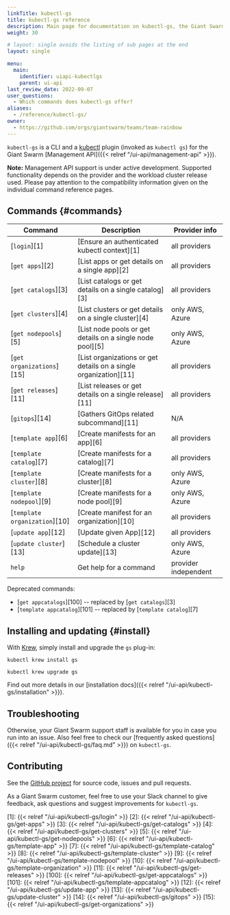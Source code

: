 ```yaml
---
linkTitle: kubectl-gs
title: kubectl-gs reference
description: Main page for documentation on kubectl-gs, the Giant Swarm kubectl plugin, with an overview of all commands, plus information on how to install and upgrade.
weight: 30

# layout: single avoids the listing of sub pages at the end
layout: single

menu:
  main:
    identifier: uiapi-kubectlgs
    parent: ui-api
last_review_date: 2022-09-07
user_questions:
  - Which commands does kubectl-gs offer?
aliases:
  - /reference/kubectl-gs/
owner:
  - https://github.com/orgs/giantswarm/teams/team-rainbow
---
```


`kubectl-gs` is a CLI and a [kubectl](https://kubernetes.io/docs/reference/kubectl/kubectl/) plugin (invoked as `kubectl gs`) for the Giant Swarm [Management API]({{< relref "/ui-api/management-api" >}}).

**Note:** Management API support is under active development. Supported functionality depends on the provider and the workload cluster release used. Please pay attention to the compatibility information given on the individual command reference pages.

## Commands {#commands}

| Command                       | Description                                                      | Provider info        |
|-------------------------------|------------------------------------------------------------------| -------------------- |
| [`login`][1]                  | [Ensure an authenticated kubectl context][1]                     | all providers        |
| [`get apps`][2]               | [List apps or get details on a single app][2]                    | all providers        |
| [`get catalogs`][3]           | [List catalogs or get details on a single catalog][3]            | all providers        |
| [`get clusters`][4]           | [List clusters or get details on a single cluster][4]            | only AWS, Azure      |
| [`get nodepools`][5]          | [List node pools or get details on a single node pool][5]        | only AWS, Azure      |
| [`get organizations`][15]     | [List organizations or get details on a single organization][11] | all providers        |
| [`get releases`][11]          | [List releases or get details on a single release][11]           | all providers        |
| [`gitops`][14]                | [Gathers GitOps related subcommand][11]                          | N/A                  |
| [`template app`][6]           | [Create manifests for an app][6]                                 | all providers        |
| [`template catalog`][7]       | [Create manifests for a catalog][7]                              | all providers        |
| [`template cluster`][8]       | [Create manifests for a cluster][8]                              | only AWS, Azure      |
| [`template nodepool`][9]      | [Create manifests for a node pool][9]                            | only AWS, Azure      |
| [`template organization`][10] | [Create manifest for an organization][10]                        | all providers        |
| [`update app`][12]            | [Update given App][12]                                           | all providers        |
| [`update cluster`][13]        | [Schedule a cluster update][13]                                  | only AWS, Azure      |
| `help`                        | Get help for a command                                           | provider independent |

Deprecated commands:

- [`get appcatalogs`][100] -- replaced by [`get catalogs`][3]
- [`template appcatalog`][101] -- replaced by [`template catalog`][7]

## Installing and updating {#install}

With [Krew](https://krew.sigs.k8s.io/), simply install and upgrade the `gs` plug-in:

```nohighlight
kubectl krew install gs
```

```nohighlight
kubectl krew upgrade gs
```

Find out more details in our [installation docs]({{< relref "/ui-api/kubectl-gs/installation" >}}).

## Troubleshooting

Otherwise, your Giant Swarm support staff is available for you in case you run into an issue. Also feel free to check our [frequently asked questions]({{< relref "/ui-api/kubectl-gs/faq.md" >}}) on `kubectl-gs`.

## Contributing

See the [GitHub project](https://github.com/giantswarm/kubectl-gs) for source code, issues and pull requests.

As a Giant Swarm customer, feel free to use your Slack channel to give feedback, ask questions and suggest improvements for `kubectl-gs`.

[1]: {{< relref "/ui-api/kubectl-gs/login" >}}
[2]: {{< relref "/ui-api/kubectl-gs/get-apps" >}}
[3]: {{< relref "/ui-api/kubectl-gs/get-catalogs" >}}
[4]: {{< relref "/ui-api/kubectl-gs/get-clusters" >}}
[5]: {{< relref "/ui-api/kubectl-gs/get-nodepools" >}}
[6]: {{< relref "/ui-api/kubectl-gs/template-app" >}}
[7]: {{< relref "/ui-api/kubectl-gs/template-catalog" >}}
[8]: {{< relref "/ui-api/kubectl-gs/template-cluster" >}}
[9]: {{< relref "/ui-api/kubectl-gs/template-nodepool" >}}
[10]: {{< relref "/ui-api/kubectl-gs/template-organization" >}}
[11]: {{< relref "/ui-api/kubectl-gs/get-releases" >}}
[100]: {{< relref "/ui-api/kubectl-gs/get-appcatalogs" >}}
[101]: {{< relref "/ui-api/kubectl-gs/template-appcatalog" >}}
[12]: {{< relref "/ui-api/kubectl-gs/update-app" >}}
[13]: {{< relref "/ui-api/kubectl-gs/update-cluster" >}}
[14]: {{< relref "/ui-api/kubectl-gs/gitops" >}}
[15]: {{< relref "/ui-api/kubectl-gs/get-organizations" >}}

